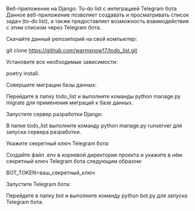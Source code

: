Веб-приложение на Django: To-do list с интеграцией Telegram бота
Данное веб-приложение позволяет создавать и просматривать список задач (to-do list), а также предоставляет возможность взаимодействия с этим списком через Telegram бота.

Скачайте данный репозиторий на свой компьютер:

git clone https://github.com/warmsnow17/todo_list.git

Установите все необходимые зависимости:

poetry install.

Совершите миграции базы данных:

Перейдите в папку todo_list и выполните команды python manage.py migrate для применения миграций к базе данных.

Запустите сервер разработки Django:

В папке todo_list выполните команду python manage.py runserver для запуска сервера разработки.

Укажите секретный ключ Telegram бота:

Создайте файл .env в корневой директории проекта и укажите в нём секретный ключ Telegram бота следующим образом:

BOT_TOKEN=ваш_секретный_ключ

Запустите Telegram бота:

Перейдите в папку bot и выполните команду python bot.py для запуска Telegram бота.
